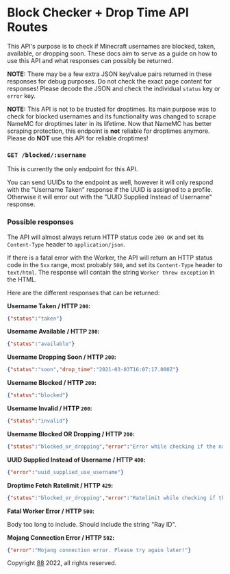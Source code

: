 # Block Checker + Drop Time API Routes
This API's purpose is to check if Minecraft usernames are blocked, taken, available, or dropping soon. These docs aim to serve as a guide on how to use this API and what responses can possibly be returned.

**NOTE:** There may be a few extra JSON key/value pairs returned in these responses for debug purposes. Do not check the exact page content for responses! Please decode the JSON and check the individual `status` key or `error` key.

**NOTE:** This API is not to be trusted for droptimes. Its main purpose was to check for blocked usernames and its functionality was changed to scrape NameMC for droptimes later in its lifetime. Now that NameMC has better scraping protection, this endpoint is **not** reliable for droptimes anymore. Please do **NOT** use this API for reliable droptimes!
  
### `GET /blocked/:username`

This is currently the only endpoint for this API.

You can send UUIDs to the endpoint as well, however it will only respond with the "Username Taken" response if the UUID is assigned to a profile. Otherwise it will error out with the "UUID Supplied Instead of Username" response.

### Possible responses

The API will almost always return HTTP status code `200 OK` and set its `Content-Type` header to `application/json`.

If there is a fatal error with the Worker, the API will return an HTTP status code in the `5xx` range, most probably `500`, and set its `Content-Type` header to `text/html`. The response will contain the string `Worker threw exception` in the HTML.

Here are the different responses that can be returned:

**Username Taken / HTTP `200`:**
```json
{"status":"taken"}
```

**Username Available / HTTP `200`:**
```json
{"status":"available"}
```

**Username Dropping Soon / HTTP `200`:**
```json
{"status":"soon","drop_time":"2021-03-03T16:07:17.000Z"}
```

**Username Blocked / HTTP `200`:**
```json
{"status":"blocked"}
```

**Username Invalid / HTTP `200`:**
```json
{"status":"invalid"}
```

**Username Blocked OR Dropping / HTTP `200`:**
```json
{"status":"blocked_or_dropping","error":"Error while checking if the name is dropping. Please try again later!"}
```

**UUID Supplied Instead of Username / HTTP `400`:**
```json
{"error":"uuid_supplied_use_username"}
```

**Droptime Fetch Ratelimit / HTTP `429`:**
```json
{"status":"blocked_or_dropping","error":"Ratelimit while checking if the name is dropping. Please try again later!"}
```

**Fatal Worker Error / HTTP `500`:**

Body too long to include. Should include the string "Ray ID".

**Mojang Connection Error / HTTP `502`:**
```json
{"error":"Mojang connection error. Please try again later!"}
```

Copyright [88](https://github.com/88) 2022, all rights reserved.
